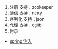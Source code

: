 1. 注册
支持：zookeeper
2. 通信
支持：netty
3. 序列化
支持：json
4. 代理
支持：cglib
5. 附录
- [spring 注入](http://www.blogjava.net/max/archive/2009/11/20/303112.html)